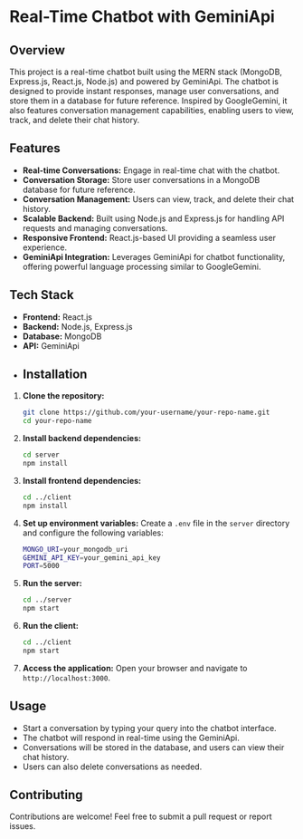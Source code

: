 # Real-Time Chatbot with GeminiApi

## Overview
This project is a real-time chatbot built using the MERN stack (MongoDB, Express.js, React.js, Node.js) and powered by GeminiApi. The chatbot is designed to provide instant responses, manage user conversations, and store them in a database for future reference. Inspired by GoogleGemini, it also features conversation management capabilities, enabling users to view, track, and delete their chat history.

## Features
- **Real-time Conversations:** Engage in real-time chat with the chatbot.
- **Conversation Storage:** Store user conversations in a MongoDB database for future reference.
- **Conversation Management:** Users can view, track, and delete their chat history.
- **Scalable Backend:** Built using Node.js and Express.js for handling API requests and managing conversations.
- **Responsive Frontend:** React.js-based UI providing a seamless user experience.
- **GeminiApi Integration:** Leverages GeminiApi for chatbot functionality, offering powerful language processing similar to GoogleGemini.

## Tech Stack
- **Frontend:** React.js
- **Backend:** Node.js, Express.js
- **Database:** MongoDB
- **API:** GeminiApi
- ## Installation

1. **Clone the repository:**
    ```bash
    git clone https://github.com/your-username/your-repo-name.git
    cd your-repo-name
    ```

2. **Install backend dependencies:**
    ```bash
    cd server
    npm install
    ```

3. **Install frontend dependencies:**
    ```bash
    cd ../client
    npm install
    ```

4. **Set up environment variables:**
    Create a `.env` file in the `server` directory and configure the following variables:
    ```bash
    MONGO_URI=your_mongodb_uri
    GEMINI_API_KEY=your_gemini_api_key
    PORT=5000
    ```

5. **Run the server:**
    ```bash
    cd ../server
    npm start
    ```

6. **Run the client:**
    ```bash
    cd ../client
    npm start
    ```

7. **Access the application:**
    Open your browser and navigate to `http://localhost:3000`.

## Usage
- Start a conversation by typing your query into the chatbot interface.
- The chatbot will respond in real-time using the GeminiApi.
- Conversations will be stored in the database, and users can view their chat history.
- Users can also delete conversations as needed.

## Contributing
Contributions are welcome! Feel free to submit a pull request or report issues.
